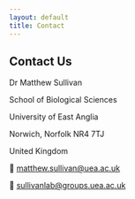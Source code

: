 ```yaml
---
layout: default
title: Contact
---
```


## Contact Us

Dr Matthew Sullivan

School of Biological Sciences

University of East Anglia

Norwich, Norfolk NR4 7TJ

United Kingdom

📧 matthew.sullivan@uea.ac.uk

📧 sullivanlab@groups.uea.ac.uk
